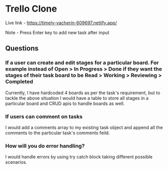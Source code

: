 # Trello Clone

Live link - https://timely-vacherin-609697.netlify.app/

Note - Press Enter key to add new task after input

## Questions

### If a user can create and edit stages for a particular board. For example instead of Open > In Progress > Done if they want the stages of their task board to be Read > Working > Reviewing > Completed

Currently, I have hardcoded 4 boards as per the task's requirement, but to tackle the above situation I would have a table to store all stages in a particular board and CRUD apis to handle boards as well.

### If users can comment on tasks

I would add a comments array to my existing task object and append all the comments to the particular task's comments feild.

### How will you do error handling?

I would handle errors by using try catch block taking different possible scenarios.
